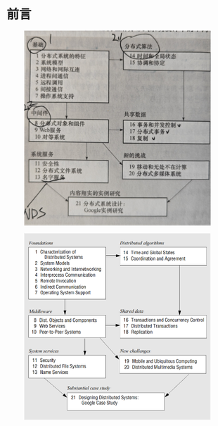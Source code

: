# 前言

<figure><img src="../../.gitbook/assets/5510483680dd92722214dab5775ab59.jpg" alt=""><figcaption></figcaption></figure>

<figure><img src="../../.gitbook/assets/图片 (5).png" alt=""><figcaption></figcaption></figure>

